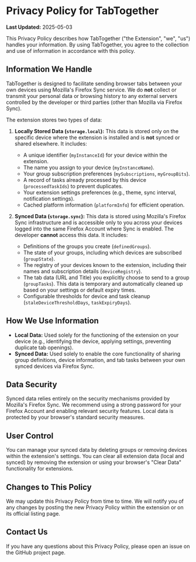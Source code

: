 # Privacy Policy for TabTogether

**Last Updated:** 2025-05-03

This Privacy Policy describes how TabTogether ("the Extension", "we", "us") handles your information. By using TabTogether, you agree to the collection and use of information in accordance with this policy.

## Information We Handle

TabTogether is designed to facilitate sending browser tabs between your own devices using Mozilla's Firefox Sync service. We do **not** collect or transmit your personal data or browsing history to any external servers controlled by the developer or third parties (other than Mozilla via Firefox Sync).

The extension stores two types of data:

1.  **Locally Stored Data (`storage.local`):** This data is stored only on the specific device where the extension is installed and is **not** synced or shared elsewhere. It includes:
    *   A unique identifier (`myInstanceId`) for your device within the extension.
    *   The name you assign to your device (`myInstanceName`).
    *   Your group subscription preferences (`mySubscriptions`, `myGroupBits`).
    *   A record of tasks already processed by this device (`processedTaskIds`) to prevent duplicates.
    *   Your extension settings preferences (e.g., theme, sync interval, notification settings).
    *   Cached platform information (`platformInfo`) for efficient operation.

2.  **Synced Data (`storage.sync`):** This data is stored using Mozilla's Firefox Sync infrastructure and is accessible only to you across your devices logged into the same Firefox Account where Sync is enabled. The developer **cannot** access this data. It includes:
    *   Definitions of the groups you create (`definedGroups`).
    *   The state of your groups, including which devices are subscribed (`groupState`).
    *   The registry of your devices known to the extension, including their names and subscription details (`deviceRegistry`).
    *   The tab data (URL and Title) you explicitly choose to send to a group (`groupTasks`). This data is temporary and automatically cleaned up based on your settings or default expiry times.
    *   Configurable thresholds for device and task cleanup (`staleDeviceThresholdDays`, `taskExpiryDays`).

## How We Use Information

*   **Local Data:** Used solely for the functioning of the extension on your device (e.g., identifying the device, applying settings, preventing duplicate tab openings).
*   **Synced Data:** Used solely to enable the core functionality of sharing group definitions, device information, and tab tasks between your own synced devices via Firefox Sync.

## Data Security

Synced data relies entirely on the security mechanisms provided by Mozilla's Firefox Sync. We recommend using a strong password for your Firefox Account and enabling relevant security features. Local data is protected by your browser's standard security measures.

## User Control

You can manage your synced data by deleting groups or removing devices within the extension's settings. You can clear all extension data (local and synced) by removing the extension or using your browser's "Clear Data" functionality for extensions.

## Changes to This Policy

We may update this Privacy Policy from time to time. We will notify you of any changes by posting the new Privacy Policy within the extension or on its official listing page.

## Contact Us

If you have any questions about this Privacy Policy, please open an issue on the GitHub project page.